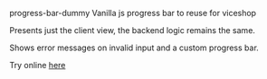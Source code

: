 progress-bar-dummy
Vanilla js progress bar to reuse for viceshop

Presents just the client view, the backend logic remains the same.

Shows error messages on invalid input and a custom progress bar.


Try online <a href = "https://claudwatari95.github.io/progress-bar-dummy/" target = "blank"> here</a>
